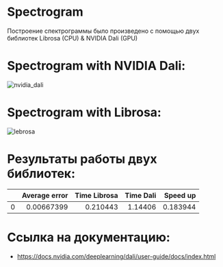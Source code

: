 # Spectrogram

Построение спектрограммы было произведено с помощью двух библиотек Librosa (CPU) & NVIDIA Dali (GPU)

# Spectrogram with NVIDIA Dali:

![nvidia_dali](https://github.com/witssaa/2021-HPC/blob/main/Spectrogram/images/Nvidia_Dali_Spectrogram.png)

# Spectrogram with Librosa:

![lebrosa](https://github.com/witssaa/2021-HPC/blob/main/Spectrogram/images/Librosa_Spectrogram.png)

# Результаты работы двух библиотек:

|    |   Average error |   Time Librosa |   Time Dali |   Speed up |
|---:|----------------:|---------------:|------------:|-----------:|
|  0 |      0.00667399 |       0.210443 |     1.14406 |   0.183944 |

# Ссылка на документацию:

+ https://docs.nvidia.com/deeplearning/dali/user-guide/docs/index.html
